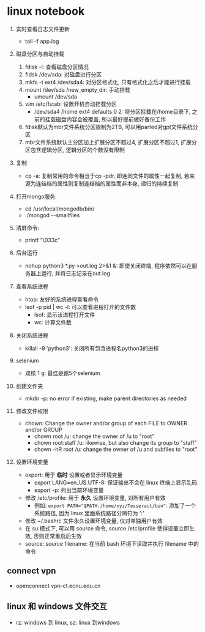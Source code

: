 # linux notebook
1. 实时查看日志文件更新
    * tail -f app.log

2. 磁盘分区与自动挂载
    1. fdisk -l: 查看磁盘分区情况
    2. fidsk /dev/sda: 对磁盘进行分区
    3. mkfs -t ext4 /dev/sda4: 对分区格式化, 只有格式化之后才能进行挂载
    4. mount /dev/sda /new_empty_dir: 手动挂载
        * umount /dev/sda
    5. vim /etc/fstab: 设置开机自动挂载分区
        * /dev/sda4 /home ext4 defaults 0 2: 将分区挂载在/home目录下, 之前的挂载磁盘内容会被覆盖, 所以最好提前做好备份工作
    6. fdisk默认为mbr文件系统分区限制为2TB, 可以用parted对gpt文件系统分区
    7. mbr文件系统默认主分区加上扩展分区不超过4, 扩展分区不超过1, 扩展分区包含逻辑分区, 逻辑分区的个数没有限制

3. 复制
    * cp -a: 复制常用的命令相当于cp -pdr, 即连同文件的属性一起复制, 若来源为连结档的属性则复制连结档的属性而非本身, 递归的持续复制

4. 打开mongo服务:
    * cd /usr/local/mongodb/bin/
    * ./mongod --smallfiles

5. 清屏命令:
    * printf "\033c"

6. 后台运行
    * nohup python3 *.py >out.log 2>&1 &: 即使关闭终端, 程序依然可以在服务器上运行, 并将日志记录在out.log

7. 查看系统进程
    * htop: 友好的系统进程查看命令
    * lsof -p pid | wc -l: 可以查看进程打开的文件数
        * lsof: 显示该进程打开文件
        * wc: 计算文件数

8. 关闭系统进程
    * killall -9 'python3': 关闭所有包含进程名python3的进程
9. selenium
    * 双核 1 g: 最佳是跑5个selenium

10. 创建文件夹
    * mkdir -p: no error if existing, make parent directories as needed

11. 修改文件权限
    * chown: Change the owner and/or group of each FILE to OWNER and/or GROUP
        * chown root /u: change the owner of /u to "root"
        * chown root:staff /u: likewise, but also change its group to "staff"
        * chown -hR root /u: change the owner of /u and subfiles to "root"

12. 设置环境变量
    * export: 用于 **临时** 设置或者显示环境变量
        * export LANG=en_US.UTF-8: 保证输出不会在 linux 终端上显示乱码
        * export -p: 列出当前环境变量
    * 修改 /etc/profile: 用于 **永久** 设置环境变量, 对所有用户有效
        * 例如: `export PATH="$PATH:/home/xyz/Tesseract/bin"`: 添加了一个系统路径, 因为 linux 里面系统路径分隔符为 ':'
    * 修改 ~/.bashrc 文件永久设置环境变量, 仅对单独用户有效
    * 在 su 模式下, 可以用 source 命令, source /etc/profile 使得设置立即生效, 否则正常重启后生效
    * source: source filename: 在当前 bash 环境下读取并执行 filename 中的命令

## connect vpn
* openconnect vpn-ct.ecnu.edu.cn

## linux 和 windows 文件交互
* rz: windows 到 linux, sz: linux 到windows
